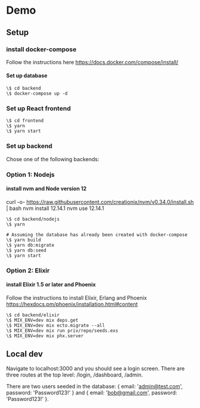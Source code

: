 # Demo

## Setup

### install docker-compose

Follow the instructions here https://docs.docker.com/compose/install/

#### Set up database

```
\$ cd backend
\$ docker-compose up -d
```

### Set up React frontend

```
\$ cd frontend
\$ yarn
\$ yarn start
```


### Set up backend

Chose one of the following backends:

### Option 1: Nodejs

#### install nvm and Node version 12

curl -o- https://raw.githubusercontent.com/creationix/nvm/v0.34.0/install.sh | bash
nvm install 12.14.1
nvm use 12.14.1

```
\$ cd backend/nodejs
\$ yarn

# Assuming the database has already been created with docker-compose
\$ yarn build
\$ yarn db:migrate
\$ yarn db:seed
\$ yarn start
```

### Option 2: Elixir

#### install Elixir 1.5 or later and Phoenix

Follow the instructions to install Elixir, Erlang and Phoenix https://hexdocs.pm/phoenix/installation.html#content

```
\$ cd backend/elixir
\$ MIX_ENV=dev mix deps.get
\$ MIX_ENV=dev mix ecto.migrate --all
\$ MIX_ENV=dev mix run priv/repo/seeds.exs
\$ MIX_ENV=dev mix phx.server
```

## Local dev

Navigate to localhost:3000 and you should see a login screen. There are three routes at the top level: /login, /dashboard, /admin.

There are two users seeded in the database: { email: 'admin@test.com', password: 'Password123!' } and { email: 'bob@gmail.com', password: 'Password123!' }.

